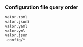 

### Configuration file query order

```sh
valor.toml
valor.json5
valor.yaml
valor.yml
valor.json
.config/*
```